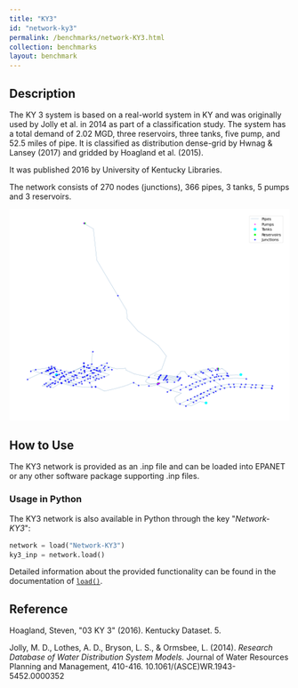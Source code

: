 ```yaml
---
title: "KY3"
id: "network-ky3"
permalink: /benchmarks/network-KY3.html
collection: benchmarks
layout: benchmark
---
```



## Description

The KY 3 system is based on a real-world system in KY and was originally used by Jolly et al. in 2014 as part of a
classification study. The system has a total demand of 2.02 MGD, three reservoirs, three tanks, five pump, and 52.5
miles of pipe. It is classified as distribution dense-grid by Hwnag & Lansey (2017) and gridded by Hoagland et al.
(2015).

It was published 2016 by University of Kentucky Libraries.

The network consists of 270 nodes (junctions), 366 pipes, 3 tanks, 5 pumps and 3 reservoirs.

<img src="../static/benchmarks/network-ky3/ky3_plot.png"/>

## How to Use

The KY3 network is provided as an .inp file and can be loaded into EPANET or any other software package
supporting .inp files.

### Usage in Python

The KY3 network is also available in Python through the key "*Network-KY3*":
```python
network = load("Network-KY3")
ky3_inp = network.load()
```

Detailed information about the provided functionality can be found in the documentation of
[`load()`](https://water-benchmark-hub.readthedocs.io/en/stable/water_benchmark_hub.networks.html#water_benchmark_hub.networks.networks.KY3.load).


## Reference

Hoagland, Steven, "03 KY 3" (2016). Kentucky Dataset. 5.
[<i class="bi bi-link"></i>](https://uknowledge.uky.edu/wdst/5)

Jolly, M. D., Lothes, A. D., Bryson, L. S., & Ormsbee, L. (2014). *Research Database of Water Distribution System Models.*
Journal of Water Resources Planning and Management, 410-416. 10.1061/(ASCE)WR.1943-5452.0000352
[<i class="bi bi-link"></i>](https://doi.org/10.1061/(ASCE)WR.1943-5452.0000352)

